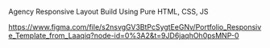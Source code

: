 Agency Responsive Layout Build Using Pure HTML, CSS, JS

https://www.figma.com/file/s2nsvgGV3BtPcSygtEeGNv/Portfolio_Responsive_Template_from_Laaqiq?node-id=0%3A2&t=9JD6jaqhOh0psMNP-0